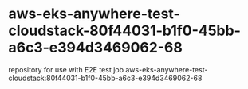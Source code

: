 # aws-eks-anywhere-test-cloudstack-80f44031-b1f0-45bb-a6c3-e394d3469062-68
repository for use with E2E test job aws-eks-anywhere-test-cloudstack:80f44031-b1f0-45bb-a6c3-e394d3469062-68
